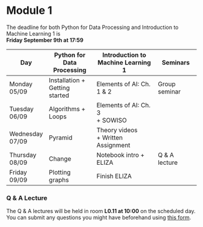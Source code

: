 
# Module 1

The deadline for both Python for Data Processing and Introduction to Machine Learning 1 is<br>**Friday September 9th at 17:59**

| Day                | Python for<br>Data Processing | Introduction to<br>Machine Learning 1    | Seminars                                                           |
|--------------------|-------------------------------|------------------------------------------|--------------------------------------------------------------------|
| Monday<br>05/09    | Installation +<br>Getting started | Elements of AI: Ch. 1 & 2            | Group seminar                                                      |
| Tuesday<br>06/09   | Algorithms +<br>Loops         | Elements of AI: Ch. 3<br>+ SOWISO        |                                                                    |
| Wednesday<br>07/09 | Pyramid                       | Theory videos<br>+ Written Assignment    |                                                                    |
| Thursday<br>08/09  | Change                        | Notebook intro + ELIZA                   | Q & A lecture                                                      |
| Friday<br>09/09    | Plotting graphs               | Finish ELIZA                             |                                                                    |



### Q & A Lecture

The Q & A lectures will be held in room **L0.11 at 10:00** on the scheduled day. You can submit any questions you might have beforehand using [this form](https://forms.office.com/Pages/ResponsePage.aspx?id=zcrxoIxhA0S5RXb7PWh05ZTDc7biyulCvpu4U-tarWtUMlZYQUlYMFVMREdWRVVPWTNITlIxQlFUTC4u).

